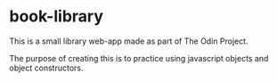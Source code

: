 # book-library

This is a small library web-app made as part of The Odin Project.

The purpose of creating this is to practice using javascript objects and object constructors.